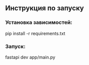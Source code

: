 ## Инструкция по запуску
### Установка зависимостей:
pip install -r requirements.txt

### Запуск:
fastapi dev app/main.py